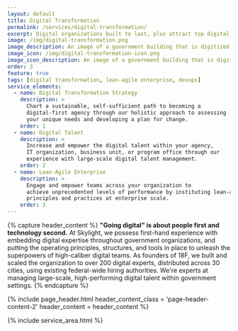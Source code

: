 ```yaml
---
layout: default
title: Digital Transformation
permalink: /services/digital-transformation/
excerpt: Digital organizations built to last, plus attract top digital talent.
image: /img/digital-transformation.png
image_description: An image of a government building that is digitized with 0's and 1's.
image_icon: /img/digital-transformation-icon.png
image_icon_description: An image of a government building that is digitized with 0's and 1's.
order: 3
feature: true
tags: [digital transformation, lean-agile enterprise, devops]
service_elements:
  - name: Digital Transformation Strategy
    description: >
      Chart a sustainable, self-sufficient path to becoming a
      digital-first agency through our holistic approach to assessing
      your unique needs and developing a plan for change.
    order: 1
  - name: Digital Talent
    description: >
      Increase and empower the digital talent within your agency,
      IT organization, business unit, or program office through our
      experience with large-scale digital talent management.
    order: 2
  - name: Lean-Agile Enterprise
    description: >
      Engage and empower teams across your organization to
      achieve unprecedented levels of performance by instituting lean-agile
      principles and practices at enterprise scale.
    order: 3
---
```


{% capture header_content %}
  <strong>"Going digital" is about people first and technology second.</strong> At Skylight,
  we possess first-hand experience with embedding digital expertise throughout
  government organizations, and putting the operating principles, structures,
  and tools in place to unleash the superpowers of high-caliber digital teams.
  As founders of 18F, we built and scaled the organization to over 200 digital
  experts, distributed across 30 cities, using existing federal-wide hiring authorities.
  We're experts at managing large-scale, high-performing digital talent within
  government settings.
{% endcapture %}

{% include page_header.html
  header_content_class = 'page-header-content-2'
  header_content = header_content
%}

{% include service_area.html %}
